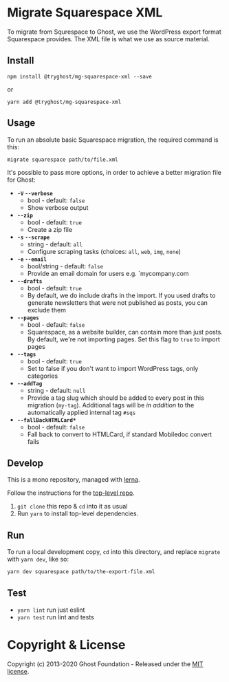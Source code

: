 # Migrate Squarespace XML

To migrate from Squrespace to Ghost, we use the WordPress export format Squarespace provides. The XML file is what we use as source material.

## Install

`npm install @tryghost/mg-squarespace-xml --save`

or

`yarn add @tryghost/mg-squarespace-xml`

## Usage

To run an absolute basic Squarespace migration, the required command is this:

`migrate squarespace path/to/file.xml`

It's possible to pass more options, in order to achieve a better migration file for Ghost:

- **`-V` `--verbose`**
    - bool - default: `false` 
    - Show verbose output
- **`--zip`**
    - bool - default: `true`  
    - Create a zip file
- **`-s` `--scrape`**
    - string - default: `all`   
    - Configure scraping tasks (choices: `all`, `web`, `img`, `none`)
- **`-e` `--email`**
    - bool/string - default: `false` 
    - Provide an email domain for users e.g. `mycompany.com
- **`--drafts`**
    - bool - default: `true`  
    - By default, we do include drafts in the import. If you used drafts to generate newsletters that were not published as posts, you can exclude them
- **`--pages`**
    - bool - default: `false` 
    - Squarespace, as a website builder, can contain more than just posts. By default, we're not importing pages. Set this flag to `true` to import pages
- **`--tags`**
    - bool - default: `true`  
    - Set to false if you don't want to import WordPress tags, only categories
- **`--addTag`**
    - string - default: `null`  
    - Provide a tag slug which should be added to every post in this migration (`my-tag`). Additional tags will be *in addition* to the automatically applied internal tag `#sqs`
- **`--fallBackHTMLCard*`**
    - bool - default: `false` 
    - Fall back to convert to HTMLCard, if standard Mobiledoc convert fails

## Develop

This is a mono repository, managed with [lerna](https://lerna.js.org/).

Follow the instructions for the [top-level repo](https://github.com/TryGhost/migrate).
1. `git clone` this repo & `cd` into it as usual
2. Run `yarn` to install top-level dependencies.

## Run

To run a local development copy, `cd` into this directory, and replace `migrate` with `yarn dev`, like so:

```sh
yarn dev squarespace path/to/the-export-file.xml
```

## Test

- `yarn lint` run just eslint
- `yarn test` run lint and tests

# Copyright & License

Copyright (c) 2013-2020 Ghost Foundation - Released under the [MIT license](https://github.com/TryGhost/migrate/blob/master/packages/mg-squarespace-xml/LICENSE).
